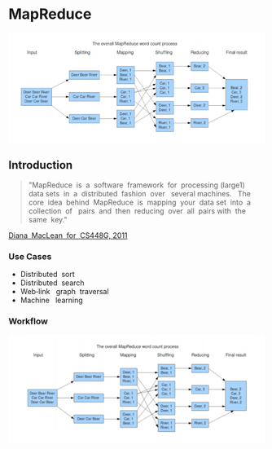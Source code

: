 # MapReduce

![MapReduce](../.gitbook/assets/screen-shot-2019-01-01-at-9.32.43-am%20%281%29.png)

## Introduction

> "MapReduce  is  a  software  framework  for  processing \(large1\)  data sets  in  a  distributed  fashion  over   several machines.    The  core  idea  behind  MapReduce  is  mapping  your  data set  into  a  collection  of   pairs  and  then  reducing  over  all  pairs with  the  same  key."

[Diana  MacLean  for  CS448G, 2011](https://hci.stanford.edu/courses/cs448g/a2/files/map_reduce_tutorial.pdf)

### Use Cases

* Distributed    sort 
* Distributed    search 
* Web‐link    graph    traversal 
* Machine    learning

### Workflow

![](../.gitbook/assets/screen-shot-2018-12-29-at-10.16.14-pm.png)

